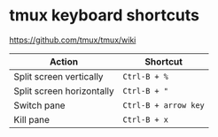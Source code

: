 # tmux keyboard shortcuts

https://github.com/tmux/tmux/wiki

Action | Shortcut
--- | ---
Split screen vertically | `Ctrl-B + %`
Split screen horizontally | `Ctrl-B + "`
Switch pane | `Ctrl-B + arrow key`
Kill pane | `Ctrl-B + x`
